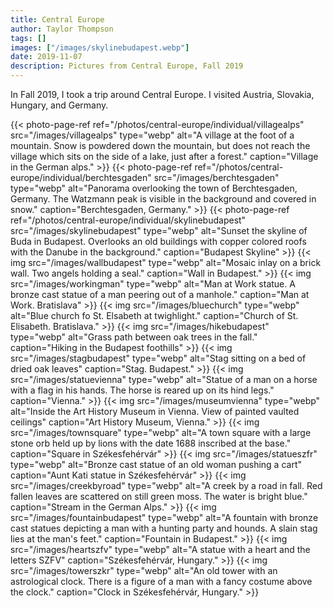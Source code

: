 ```yaml
---
title: Central Europe
author: Taylor Thompson
tags: []
images: ["/images/skylinebudapest.webp"]
date: 2019-11-07
description: Pictures from Central Europe, Fall 2019
---
```


In Fall 2019, I took a trip around Central Europe. I visited Austria, Slovakia, Hungary, and Germany.

{{< photo-page-ref ref="/photos/central-europe/individual/villagealps" src="/images/villagealps" type="webp" alt="A village at the foot of a mountain. Snow is powdered down the mountain, but does not reach the village which sits on the side of a lake, just after a forest." caption="Village in the German alps." >}}
{{< photo-page-ref ref="/photos/central-europe/individual/berchtesgaden" src="/images/berchtesgaden" type="webp" alt="Panorama overlooking the town of Berchtesgaden, Germany. The Watzmann peak is visible in the background and covered in snow." caption="Berchtesgaden, Germany." >}}
{{< photo-page-ref ref="/photos/central-europe/individual/skylinebudapest" src="/images/skylinebudapest" type="webp" alt="Sunset the skyline of Buda in Budapest. Overlooks an old buildings with copper colored roofs with the Danube in the background." caption="Budapest Skyline" >}}
{{< img src="/images/wallbudapest" type="webp" alt="Mosaic inlay on a brick wall. Two angels holding a seal." caption="Wall in Budapest." >}}
{{< img src="/images/workingman" type="webp" alt="Man at Work statue. A bronze cast statue of a man peering out of a manhole." caption="Man at Work. Bratislava" >}}
{{< img src="/images/bluechurch" type="webp" alt="Blue church fo St. Elsabeth at twighlight." caption="Church of St. Elisabeth. Bratislava." >}}
{{< img src="/images/hikebudapest" type="webp" alt="Grass path between oak trees in the fall." caption="Hiking in the Budapest foothills" >}}
{{< img src="/images/stagbudapest" type="webp" alt="Stag sitting on a bed of dried oak leaves" caption="Stag. Budapest." >}}
{{< img src="/images/statuevienna" type="webp" alt="Statue of a man on a horse with a flag in his hands. The horse is reared up on its hind legs." caption="Vienna." >}}
{{< img src="/images/museumvienna" type="webp" alt="Inside the Art History Museum in Vienna. View of painted vaulted ceilings" caption="Art History Museum, Vienna." >}}
{{< img src="/images/townsquare" type="webp" alt="A town square with a large stone orb held up by lions with the date 1688 inscribed at the base." caption="Square in Székesfehérvár" >}}
{{< img src="/images/statueszfr" type="webp" alt="Bronze cast statue of an old woman pushing a cart" caption="Aunt Kati statue in Székesfehérvár" >}}
{{< img src="/images/creekbyroad" type="webp" alt="A creek by a road in fall. Red fallen leaves are scattered on still green moss. The water is bright blue." caption="Stream in the German Alps." >}}
{{< img src="/images/fountainbudapest" type="webp" alt="A fountain with bronze cast statues depicting a man with a hunting party and hounds. A slain stag lies at the man's feet." caption="Fountain in Budapest." >}}
{{< img src="/images/heartszfv" type="webp" alt="A statue with a heart and the letters SZFV" caption="Székesfehérvár, Hungary." >}}
{{< img src="/images/towerszkr" type="webp" alt="An old tower with an astrological clock. There is a figure of a man with a fancy costume above the clock." caption="Clock in Székesfehérvár, Hungary." >}}
